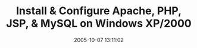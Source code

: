 ---
date: 2005-10-07 13:11:02
link:
  source: delicious
  source_url: https://del.icio.us/roytang
  text: Install & Configure Apache, PHP, JSP, & MySQL on Windows XP/2000
  url: http://mpcon.org/apacheguide/index.php
slug: install-configure-apache-php-jsp-mysql-on-windows-xp-2000
source: delicious
tags:
- computers
- java
- php
- software
- web
- tech
title: Install & Configure Apache, PHP, JSP, & MySQL on Windows XP/2000
---